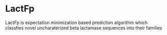 # LactFp
LactFp is expectation minimization based prediction algorithm which classfies novel uncharaterized beta lactamase sequences into their families
